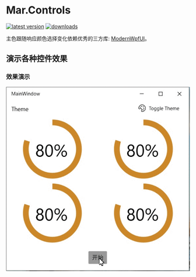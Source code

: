 # Mar.Controls

[![latest version](https://img.shields.io/nuget/v/Mar.Controls)](https://www.nuget.org/packages/Mar.Controls) [![downloads](https://img.shields.io/nuget/dt/Mar.Controls)](https://www.nuget.org/packages/Mar.Controls)

主色跟随响应颜色选择变化依赖优秀的三方库: [ModernWpfUI](https://www.nuget.org/packages/ModernWpfUI)。

## 演示各种控件效果

### 效果演示

![](https://raw.githubusercontent.com/zhongwcool/Mar.Controls/main/Assets/sf9QtpmJUj.gif)